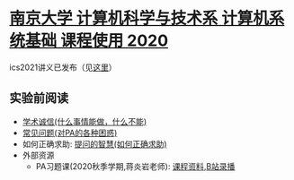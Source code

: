 # [南京大学 计算机科学与技术系 计算机系统基础 课程使用 2020](https://nju-projectn.github.io/ics-pa-gitbook/ics2021/)
ics2021讲义已发布（见[这里](https://nju-projectn.github.io/ics-pa-gitbook/ics2021/)）
## 实验前阅读
- [学术诚信(什么事情能做，什么不能)](http://integrity.mit.edu/)
- [常见问题(对PA的各种困惑)](https://nju-projectn.github.io/ics-pa-gitbook/ics2021/FAQ.html)
- 如何正确求助: [提问的智慧(如何正确求助)](https://github.com/ryanhanwu/How-To-Ask-Questions-The-Smart-Way/blob/master/README-zh_CN.md)
- 外部资源
    - PA习题课(2020秋季学期,蒋炎岩老师): [课程资料](http://jyywiki.cn/ICS/2020/),[B站录播](https://www.bilibili.com/video/BV1qa4y1j7xk/)